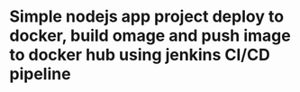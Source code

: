 # Simple nodejs app project deploy to docker, build omage and push image to docker hub using jenkins CI/CD pipeline
